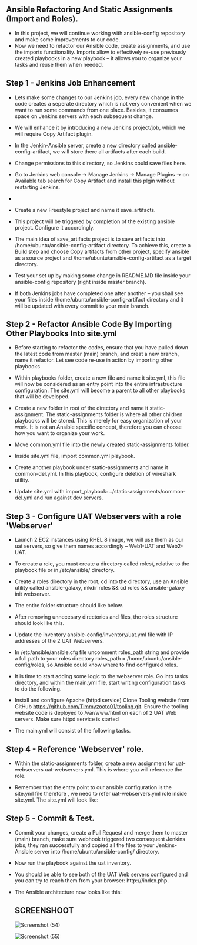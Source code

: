 ## Ansible Refactoring And Static Assignments (Import and Roles).

* In this project, we will continue working with ansible-config repository and make some improvements to our code.
* Now we need to refactor our Ansible code, create assignments, and use the imports functionality. Imports allow to effectively re-use previously created playbooks in a new playbook – it allows you to organize your tasks and reuse them when needed.

## Step 1 - Jenkins Job Enhancement
* Lets make some changes to our Jenkins job, every new change in the code creates a seperate directory which is not very convenient when we want to run some commands from one place. Besides, it consumes space on Jenkins servers with each subsequent change.

* We will enhance it by introducing a new Jenkins project/job, which we will require Copy Artifact plugin.

* In the Jenkin-Ansible server, create a new directory called ansible-config-artifact, we will store there all artifacts after each build.

* Change permissions to this directory, so Jenkins could save files here.

* Go to Jenkins web console -> Manage Jenkins -> Manage Plugins -> on Available tab search for Copy Artifact and install this plgin without restarting Jenkins.
* 
* Create a new Freestyle project and name it save_artifacts.

* This project will be triggered by completion of the existing ansible project. Configure it accordingly.

* The main idea of save_artifacts project is to save artifacts into /home/ubuntu/ansible-config-artifact directory. To achieve this, create a Build step and choose Copy artifacts from other project, specify ansible as a source project and /home/ubuntu/ansible-config-artifact as a target directory.

* Test your set up by making some change in README.MD file inside your ansible-config repository (right inside master branch).

* If both Jenkins jobs have completed one after another – you shall see your files inside /home/ubuntu/ansible-config-artifact directory and it will be updated with every commit to your main branch.

## Step 2 - Refactor Ansible Code By Importing Other Playbooks Into site.yml
* Before starting to refactor the codes, ensure that you have pulled down the latest code from master (main) branch, and creat a new branch, name it refactor. Let see code re-use in action by importing other playbooks

* Within playbooks folder, create a new file and name it site.yml, this file will now be considered as an entry point into the entire infrastructure configuration. The site.yml will become a parent to all other playbooks that will be developed.

* Create a new folder in root of the directory and name it static-assignment. The static-assignments folder is where all other children playbooks will be stored. This is merely for easy organization of your work. It is not an Ansible specific concept, therefore you can choose how you want to organize your work.

* Move common.yml file into the newly created static-assignments folder.

* Inside site.yml file, import common.yml playbook.

* Create another playbook under static-assignments and name it common-del.yml. In this playbook, configure deletion of wireshark utility.

* Update site.yml with import_playbook: ../static-assignments/common-del.yml and run against dev servers.

## Step 3 - Configure UAT Webservers with a role 'Webserver'
* Launch 2 EC2 instances using RHEL 8 image, we will use them as our uat servers, so give them names accordingly – Web1-UAT and Web2-UAT.

* To create a role, you must create a directory called roles/, relative to the playbook file or in /etc/ansible/ directory.

* Create a roles directory in the root, cd into the directory, use an Ansible utility called ansible-galaxy, mkdir roles && cd roles && ansible-galaxy init webserver.

* The entire folder structure should like below.

* After removing unnecesary directories and files, the roles structure should look like this.

* Update the inventory ansible-config/inventory/uat.yml file with IP addresses of the 2 UAT Webservers.

* In /etc/ansible/ansible.cfg file uncomment roles_path string and provide a full path to your roles directory roles_path = /home/ubuntu/ansible-config/roles, so Ansible could know where to find configured roles.

* It is time to start adding some logic to the webserver role. Go into tasks directory, and within the main.yml file, start writing configuration tasks to do the following.

* Install and configure Apache (httpd service) Clone Tooling website from GitHub https://github.com/Timmyzooto01/tooling.git. Ensure the tooling website code is deployed to /var/www/html on each of 2 UAT Web servers. Make sure httpd service is started

* The main.yml will consist of the following tasks.

## Step 4 - Reference 'Webserver' role.
* Within the static-assignments folder, create a new assignment for uat-webservers uat-webservers.yml. This is where you will reference the role.

* Remember that the entry point to our ansible configuration is the site.yml file therefore , we need to refer uat-webservers.yml role inside site.yml. The site.yml will look like:

## Step 5 - Commit & Test.
* Commit your changes, create a Pull Request and merge them to master (main) branch, make sure webhook triggered two consequent Jenkins jobs, they ran successfully and copied all the files to your Jenkins-Ansible server into /home/ubuntu/ansible-config/ directory.

* Now run the playbook against the uat inventory.

* You should be able to see both of the UAT Web servers configured and you can try to reach them from your browser: http://<Web1-UAT-Server-Public-IP-or-Public-DNS-Name>/index.php.

* The Ansible architecture now looks like this:
  
  
  
  
  ## SCREENSHOOT
  
  ![Screenshot (54)](https://user-images.githubusercontent.com/88409151/159536728-4d6b988c-3aab-48b3-b7a6-6482eff94b28.png)

  
  ![Screenshot (55)](https://user-images.githubusercontent.com/88409151/159536829-516bd67d-8e69-4401-a656-db3ef47f60d1.png)



